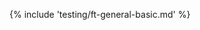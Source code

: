 {% include 'testing/ft-general-basic.md' %}
<!-- | New Certificate | Provision a new certificate for use as a {{mid}} | Certificate is provisioned and available for inspection from within {{tlspk}} | 
| Certificate Renewed | Renew certificate for use as a {{mid}} | Revised expiry date is visible from within {{tlspk}} |
| Approval Status | Without approval from the [approver-policy](https://platform.jetstack.io/documentation/installation/approver-policy) component of {{tlspk}} Enterprise, no certificate should be issued | Denied certificates will not appear in {{tlspk}} -->
